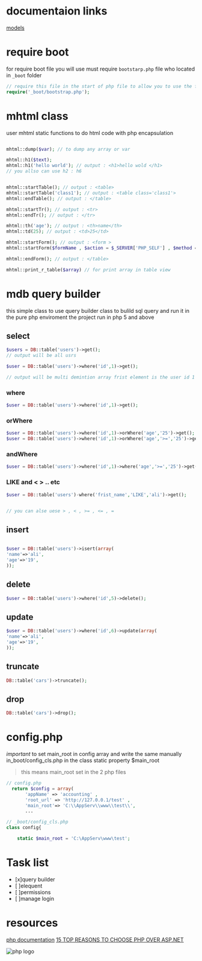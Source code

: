 
# documentaion links

[models](README_MODELS.md)

# require boot

for require boot file you will use must require `bootstarp.php` file who located in `_boot` folder

```php
// require this file in the start of php file to allow you to use the framwork classes 
require('_boot/bootstrap.php');
```

# mhtml class

user mhtml static functions to do html code with php encapsulation

```php

mhtml::dump($var); // to dump any array or var 

mhtml::h1($text);  
mhtml::h1('hello world'); // output : <h1>hello wold </h1>
// you allso can use h2 : h6


mhtml::startTable(); // output : <table>
mhtml::startTable('class1'); // output : <table class='class1'>
mhtml::endTable(); // output : </table>

mhtml::startTr(); // output : <tr>
mhtml::endTr(); // output : </tr>

mhtml::th('age'); // output : <th>name</th> 
mhtml::td(25); // output : <td>25</td>

mhtml::startForm(); // output : <form >
mhtml::startForm($formName , $action = $_SERVER['PHP_SELF'] , $method = 'post'  ); // defult action is php self and defulat method is post 

mhtml::endForm(); // output : </table>

mhtml::print_r_table($array) // for print array in table view

```

# mdb query builder

this simple class to use query builder class to bulild sql query and run it
in the pure php enviroment
the project run in php 5 and above

## select

```php
$users = DB::table('users')->get();
// output will be all usrs

$user = DB::table('users')->where('id',1)->get();

// output will be multi demintion array frist element is the user id 1

```

### where

```php
$user = DB::table('users')->where('id',1)->get();

```

### orWhere

```php
$user = DB::table('users')->where('id',1)->orWhere('age','25')->get();
$user = DB::table('users')->where('id',1)->orWhere('age','>=','25')->get();


```

### andWhere

```php
$user = DB::table('users')->where('id',1)->where('age','>=','25')->get();


```

### LIKE and < > .. etc

```php
$user = DB::table('users')-where('frist_name','LIKE','ali')->get();


// you can alse uese > , < , >= , <= , = 

```

## insert

```php

$user = DB::table('users')->isert(array(
'name'=>'ali',
'age'=>'19',
));

```

## delete

```php
$user = DB::table('users')->where('id',5)->delete();


```

## update

```php
$user = DB::table('users')->where('id',6)->update(array(
'name'=>'ali',
'age'=>'19',
));

```

## truncate

```php
DB::table('cars')->truncate();
```

## drop

```php
DB::table('cars')->drop();
```

# config.php

*important* to set main_root in config array and write the same manually in_boot/config_cls.php in the class static property $main_root

> this means main_root set in the 2 php files

```php
// config.php
  return $config = array(
       'appName' => 'accounting' ,
       'root_url' => 'http://127.0.0.1/test' ,
       'main_root'=> 'C:\\AppServ\\www\\test\\',
       ...

```

```php
// _boot/config_cls.php
class config{

    static $main_root = 'C:\AppServ\www\test';

```

# Task list

* [x]query builder
* [ ]elequent
* [ ]permissions
* [ ]manage login

# resources

[php documentation](https://www.php.net/docs.php
"php documentation")
[15 TOP REASONS TO CHOOSE PHP OVER ASP.NET](https://acodez.in/choose-php-over-asp-net/#Performance)

![php logo](https://www.php.net/images/logos/php-logo.svg)
